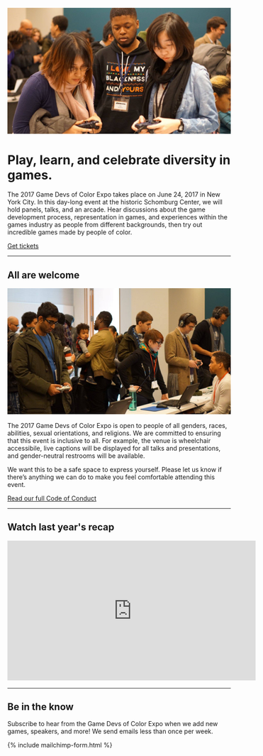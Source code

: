 ![](/assets/images/photos/2016/03.jpg)

# Play, learn, and celebrate diversity in games.

The 2017 Game Devs of Color Expo takes place on June 24, 2017 in New York City. In this day-long event at the historic Schomburg Center, we will hold panels, talks, and an arcade. Hear discussions about the game development process, representation in games, and experiences within the games industry as people from different backgrounds, then try out incredible games made by people of color.

<div class="text-align-center">
  <a href="/tickets" class="btn">Get tickets</a>
</div>

----

## All are welcome

![](/assets/images/photos/2016/05.jpg)

The 2017 Game Devs of Color Expo is open to people of all genders, races, abilities, sexual orientations, and religions. We are committed to ensuring that this event is inclusive to all. For example, the venue is wheelchair accessibile, live captions will be displayed for all talks and presentations, and gender-neutral restrooms will be available.

We want this to be a safe space to express yourself. Please let us know if there’s anything we can do to make you feel comfortable attending this event.

[Read our full Code of Conduct](/codeofconduct)

----

## Watch last year's recap
<iframe width="560" height="315" src="https://www.youtube.com/embed/1j5MAV1ge1c?rel=0&amp;showinfo=0" frameborder="0" allowfullscreen></iframe>

----

## Be in the know

Subscribe to hear from the Game Devs of Color Expo when we add new games, speakers, and more! We send emails less than once per week.

{% include mailchimp-form.html %}